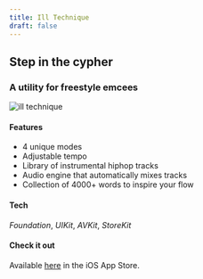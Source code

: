```yaml
---
title: Ill Technique
draft: false
---
```


## Step in the cypher
### A utility for freestyle emcees

![ill technique](/rory-allen/img/ITDarkLogo1024.png)

#### Features
- 4 unique modes
- Adjustable tempo
- Library of instrumental hiphop tracks
- Audio engine that automatically mixes tracks
- Collection of 4000+ words to inspire your flow

#### Tech
*Foundation*, *UIKit*, *AVKit*, *StoreKit*

#### Check it out
Available [here](https://example.com) in the iOS App Store.